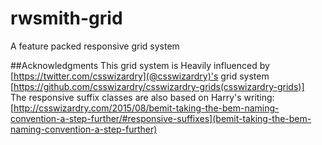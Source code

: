 # rwsmith-grid
A feature packed responsive grid system 

##Acknowledgments
This grid system is Heavily influenced by [https://twitter.com/csswizardry](@csswizardry)'s
grid system [https://github.com/csswizardry/csswizardry-grids(csswizardry-grids)]  
The responsive suffix classes are also based on Harry's writing:
[http://csswizardry.com/2015/08/bemit-taking-the-bem-naming-convention-a-step-further/#responsive-suffixes](bemit-taking-the-bem-naming-convention-a-step-further)